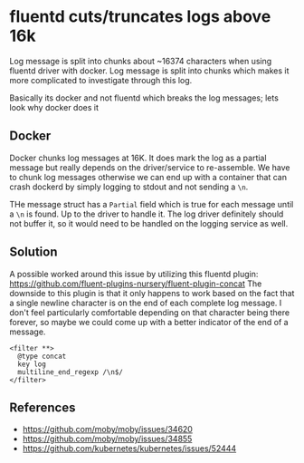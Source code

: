 # fluentd cuts/truncates logs above 16k

Log message is split into chunks about ~16374 characters when using fluentd driver with docker. Log message is split into 
chunks which makes it more complicated to investigate through this log.

Basically its docker and not fluentd which breaks the log messages; lets look why docker does it

## Docker

Docker chunks log messages at 16K.
It does mark the log as a partial message but really depends on the driver/service to re-assemble.
We have to chunk log messages otherwise we can end up with a container that can crash dockerd by simply logging to stdout and 
not sending a `\n`.

THe message struct has a `Partial` field which is true for each message until a `\n` is found.
Up to the driver to handle it. The log driver definitely should not buffer it, so it would need to be handled on the logging service as well.

## Solution

A possible worked around this issue by utilizing this fluentd plugin: https://github.com/fluent-plugins-nursery/fluent-plugin-concat
The downside to this plugin is that it only happens to work based on the fact that a single newline character is on the end of 
each complete log message. I don't feel particularly comfortable depending on that character being there forever, so maybe we 
could come up with a better indicator of the end of a message.

```
<filter **>
  @type concat
  key log
  multiline_end_regexp /\n$/
</filter>
```

## References

- https://github.com/moby/moby/issues/34620
- https://github.com/moby/moby/issues/34855
- https://github.com/kubernetes/kubernetes/issues/52444

